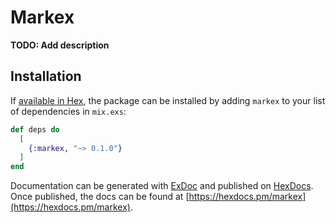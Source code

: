 # Markex

**TODO: Add description**

## Installation

If [available in Hex](https://hex.pm/docs/publish), the package can be installed
by adding `markex` to your list of dependencies in `mix.exs`:

```elixir
def deps do
  [
    {:markex, "~> 0.1.0"}
  ]
end
```

Documentation can be generated with [ExDoc](https://github.com/elixir-lang/ex_doc)
and published on [HexDocs](https://hexdocs.pm). Once published, the docs can
be found at [https://hexdocs.pm/markex](https://hexdocs.pm/markex).

